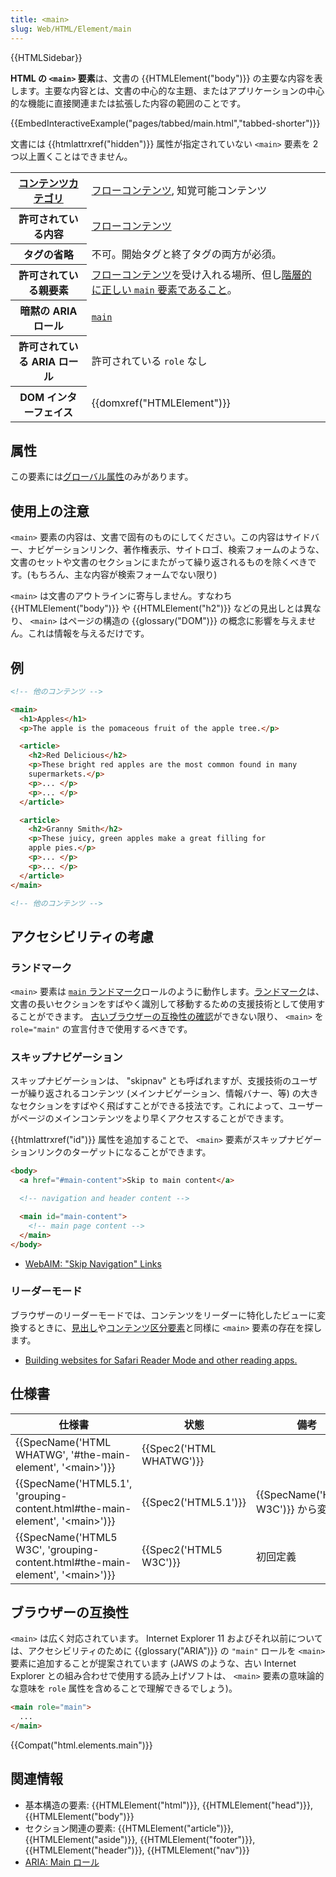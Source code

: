 ```yaml
---
title: <main>
slug: Web/HTML/Element/main
---
```


{{HTMLSidebar}}

**HTML の `<main>` 要素**は、文書の {{HTMLElement("body")}} の主要な内容を表します。主要な内容とは、文書の中心的な主題、またはアプリケーションの中心的な機能に直接関連または拡張した内容の範囲のことです。

{{EmbedInteractiveExample("pages/tabbed/main.html","tabbed-shorter")}}

文書には {{htmlattrxref("hidden")}} 属性が指定されていない `<main>` 要素を 2 つ以上置くことはできません。

<table class="properties">
  <tbody>
    <tr>
      <th scope="row">
        <a href="/ja/docs/Web/Guide/HTML/Content_categories"
          >コンテンツカテゴリ</a
        >
      </th>
      <td>
        <a href="/ja/docs/Web/Guide/HTML/Content_categories#フローコンテンツ"
          >フローコンテンツ</a
        >, 知覚可能コンテンツ
      </td>
    </tr>
    <tr>
      <th scope="row">許可されている内容</th>
      <td>
        <a href="/ja/docs/Web/Guide/HTML/Content_categories#フローコンテンツ"
          >フローコンテンツ</a
        >
      </td>
    </tr>
    <tr>
      <th scope="row">タグの省略</th>
      <td>不可。開始タグと終了タグの両方が必須。</td>
    </tr>
    <tr>
      <th scope="row">許可されている親要素</th>
      <td>
        <a href="/ja/docs/Web/Guide/HTML/Content_categories#フローコンテンツ"
          >フローコンテンツ</a
        >を受け入れる場所、但し<a
          href="https://html.spec.whatwg.org/multipage/grouping-content.html#hierarchically-correct-main-element"
          id="the-main-element:hierarchically-correct-main-element"
          >階層的に正しい <code>main</code> 要素であること</a
        >。
      </td>
    </tr>
    <tr>
      <th scope="row">暗黙の ARIA ロール</th>
      <td>
        <code
          ><a href="/ja/docs/Web/Accessibility/ARIA/Roles/Main_role"
            >main</a
          ></code
        >
      </td>
    </tr>
    <tr>
      <th scope="row">許可されている ARIA ロール</th>
      <td>許可されている <code>role</code> なし</td>
    </tr>
    <tr>
      <th scope="row">DOM インターフェイス</th>
      <td>{{domxref("HTMLElement")}}</td>
    </tr>
  </tbody>
</table>

## 属性

この要素には[グローバル属性](/ja/docs/Web/HTML/Global_attributes)のみがあります。

## 使用上の注意

`<main>` 要素の内容は、文書で固有のものにしてください。この内容はサイドバー、ナビゲーションリンク、著作権表示、サイトロゴ、検索フォームのような、文書のセットや文書のセクションにまたがって繰り返されるものを除くべきです。(もちろん、主な内容が検索フォームでない限り)

`<main>` は文書のアウトラインに寄与しません。すなわち {{HTMLElement("body")}} や {{HTMLElement("h2")}} などの見出しとは異なり、 `<main>` はページの構造の {{glossary("DOM")}} の概念に影響を与えません。これは情報を与えるだけです。

## 例

```html
<!-- 他のコンテンツ -->

<main>
  <h1>Apples</h1>
  <p>The apple is the pomaceous fruit of the apple tree.</p>

  <article>
    <h2>Red Delicious</h2>
    <p>These bright red apples are the most common found in many
    supermarkets.</p>
    <p>... </p>
    <p>... </p>
  </article>

  <article>
    <h2>Granny Smith</h2>
    <p>These juicy, green apples make a great filling for
    apple pies.</p>
    <p>... </p>
    <p>... </p>
  </article>
</main>

<!-- 他のコンテンツ -->
```

## アクセシビリティの考慮

### ランドマーク

`<main>` 要素は [`main` ランドマーク](/ja/docs/Web/Accessibility/ARIA/Roles/Main_role)ロールのように動作します。[ランドマーク](/ja/docs/Web/Accessibility/ARIA/ARIA_Techniques#Landmark_roles)は、文書の長いセクションをすばやく識別して移動するための支援技術として使用することができます。 [古いブラウザーの互換性の確認](/ja/docs/Web/HTML/Element/main#Browser_compatibility)ができない限り、 `<main>` を `role="main"` の宣言付きで使用するべきです。

### スキップナビゲーション

スキップナビゲーションは、 "skipnav" とも呼ばれますが、支援技術のユーザーが繰り返されるコンテンツ (メインナビゲーション、情報バナー、等) の大きなセクションをすばやく飛ばすことができる技法です。これによって、ユーザーがページのメインコンテンツをより早くアクセスすることができます。

{{htmlattrxref("id")}} 属性を追加することで、 `<main>` 要素がスキップナビゲーションリンクのターゲットになることができます。

```html
<body>
  <a href="#main-content">Skip to main content</a>

  <!-- navigation and header content -->

  <main id="main-content">
    <!-- main page content -->
  </main>
</body>
```

- [WebAIM: "Skip Navigation" Links](https://webaim.org/techniques/skipnav/)

### リーダーモード

ブラウザーのリーダーモードでは、コンテンツをリーダーに特化したビューに変換するときに、[見出し](/ja/docs/Web/HTML/Element/Heading_Elements)や[コンテンツ区分要素](/ja/docs/Web/HTML/Element#Content_sectioning)と同様に `<main>` 要素の存在を探します。

- [Building websites for Safari Reader Mode and other reading apps.](https://medium.com/@mandy.michael/building-websites-for-safari-reader-mode-and-other-reading-apps-1562913c86c9)

## 仕様書

| 仕様書                                                                                                           | 状態                             | 備考                                          |
| ---------------------------------------------------------------------------------------------------------------- | -------------------------------- | --------------------------------------------- |
| {{SpecName('HTML WHATWG', '#the-main-element', '&lt;main&gt;')}}                             | {{Spec2('HTML WHATWG')}} |                                               |
| {{SpecName('HTML5.1', 'grouping-content.html#the-main-element', '&lt;main&gt;')}}     | {{Spec2('HTML5.1')}}     | {{SpecName('HTML5 W3C')}} から変更なし |
| {{SpecName('HTML5 W3C', 'grouping-content.html#the-main-element', '&lt;main&gt;')}} | {{Spec2('HTML5 W3C')}}     | 初回定義                                      |

## ブラウザーの互換性

`<main>` は広く対応されています。 Internet Explorer 11 およびそれ以前については、アクセシビリティのために {{glossary("ARIA")}} の `"main"` ロールを `<main>` 要素に追加することが提案されています (JAWS のような、古い Internet Explorer との組み合わせで使用する読み上げソフトは、 `<main>` 要素の意味論的な意味を `role` 属性を含めることで理解できるでしょう)。

```html
<main role="main">
  ...
</main>
```

{{Compat("html.elements.main")}}

## 関連情報

- 基本構造の要素: {{HTMLElement("html")}}, {{HTMLElement("head")}}, {{HTMLElement("body")}}
- セクション関連の要素: {{HTMLElement("article")}}, {{HTMLElement("aside")}}, {{HTMLElement("footer")}}, {{HTMLElement("header")}}, {{HTMLElement("nav")}}
- [ARIA: Main ロール](/ja/docs/Web/Accessibility/ARIA/Roles/Main_role)
